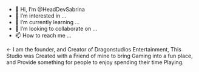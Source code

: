 - 👋 Hi, I’m @HeadDevSabrina
- 👀 I’m interested in ...
- 🌱 I’m currently learning ...
- 💞️ I’m looking to collaborate on ...
- 📫 How to reach me ...

<!---
HeadDevSabrina/HeadDevSabrina is a ✨ special ✨ repository because its `README.md` (this file) appears on your GitHub profile.
You can click the Preview link to take a look at your changes.
--->


<- I am the founder, and Creator of Dragonstudios Entertainment, This Studio was Created with a Friend of mine to bring Gaming into a fun place, and Provide something for people to enjoy spending their time Playing.

